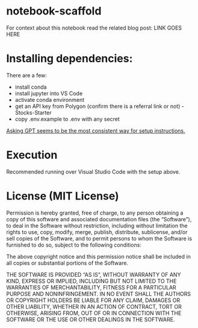 # notebook-scaffold

For context about this notebook read the related blog post: LINK GOES HERE

# Installing dependencies:

There are a few:

- install conda
- install jupyter into VS Code
- activate conda environment
- get an API key from Polygon (confirm there is a referral link or not) - Stocks-Starter
- copy .env.example to .env with any secret

[Asking GPT seems to be the most consistent way for setup instructions.](https://chat.openai.com/share/bef86e7d-1b8d-448c-a2f8-437012362364)

# Execution

Recommended running over Visual Studio Code with the setup above.


# License (MIT License)

Permission is hereby granted, free of charge, to any person obtaining a copy of this software and associated documentation files (the “Software”), to deal in the Software without restriction, including without limitation the rights to use, copy, modify, merge, publish, distribute, sublicense, and/or sell copies of the Software, and to permit persons to whom the Software is furnished to do so, subject to the following conditions:

The above copyright notice and this permission notice shall be included in all copies or substantial portions of the Software.

THE SOFTWARE IS PROVIDED “AS IS”, WITHOUT WARRANTY OF ANY KIND, EXPRESS OR IMPLIED, INCLUDING BUT NOT LIMITED TO THE WARRANTIES OF MERCHANTABILITY, FITNESS FOR A PARTICULAR PURPOSE AND NONINFRINGEMENT. IN NO EVENT SHALL THE AUTHORS OR COPYRIGHT HOLDERS BE LIABLE FOR ANY CLAIM, DAMAGES OR OTHER LIABILITY, WHETHER IN AN ACTION OF CONTRACT, TORT OR OTHERWISE, ARISING FROM, OUT OF OR IN CONNECTION WITH THE SOFTWARE OR THE USE OR OTHER DEALINGS IN THE SOFTWARE.
